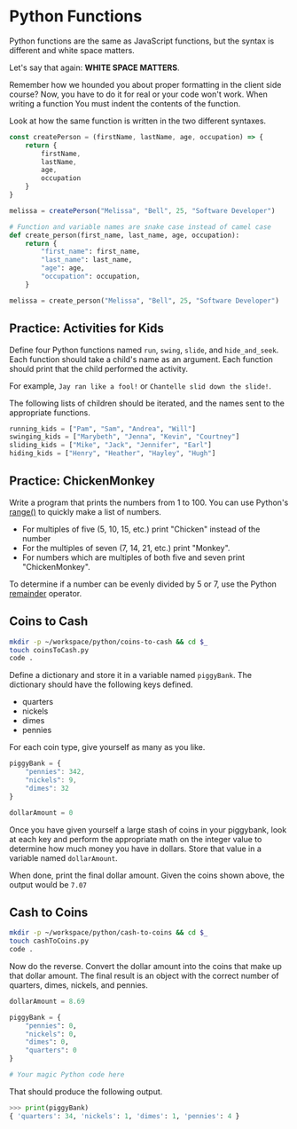 # Python Functions

Python functions are the same as JavaScript functions, but the syntax is different and white space matters.

Let's say that again: **WHITE SPACE MATTERS**.

Remember how we hounded you about proper formatting in the client side course? Now, you have to do it for real or your code won't work. When writing a function You must indent the contents of the function.

Look at how the same function is written in the two different syntaxes.

```js
const createPerson = (firstName, lastName, age, occupation) => {
    return {
        firstName,
        lastName,
        age,
        occupation
    }
}

melissa = createPerson("Melissa", "Bell", 25, "Software Developer")
```

```python
# Function and variable names are snake case instead of camel case
def create_person(first_name, last_name, age, occupation):
    return {
        "first_name": first_name,
        "last_name": last_name,
        "age": age,
        "occupation": occupation,
    }

melissa = create_person("Melissa", "Bell", 25, "Software Developer")
```

## Practice: Activities for Kids

Define four Python functions named `run`, `swing`, `slide`, and `hide_and_seek`. Each function should take a child's name as an argument. Each function should print that the child performed the activity.

For example, `Jay ran like a fool!` or `Chantelle slid down the slide!`.

The following lists of children should be iterated, and the names sent to the appropriate functions.

```py
running_kids = ["Pam", "Sam", "Andrea", "Will"]
swinging_kids = ["Marybeth", "Jenna", "Kevin", "Courtney"]
sliding_kids = ["Mike", "Jack", "Jennifer", "Earl"]
hiding_kids = ["Henry", "Heather", "Hayley", "Hugh"]
```

## Practice: ChickenMonkey

Write a program that prints the numbers from 1 to 100. You can use Python's [range()](https://www.pythoncentral.io/pythons-range-function-explained/) to quickly make a list of numbers.

* For multiples of five (5, 10, 15, etc.) print "Chicken" instead of the number
* For the multiples of seven (7, 14, 21, etc.) print "Monkey".
* For numbers which are multiples of both five and seven print "ChickenMonkey".

To determine if a number can be evenly divided by 5 or 7, use the Python [remainder](https://docs.python.org/3.7/reference/expressions.html#binary-arithmetic-operations) operator.

## Coins to Cash

```sh
mkdir -p ~/workspace/python/coins-to-cash && cd $_
touch coinsToCash.py
code .
```

Define a dictionary and store it in a variable named `piggyBank`. The dictionary should have the following keys defined.

* quarters
* nickels
* dimes
* pennies

For each coin type, give yourself as many as you like.

```js
piggyBank = {
    "pennies": 342,
    "nickels": 9,
    "dimes": 32
}

dollarAmount = 0
```

Once you have given yourself a large stash of coins in your piggybank, look at each key and perform the appropriate math on the integer value to determine how much money you have in dollars. Store that value in a variable named `dollarAmount`.

When done, print the final dollar amount. Given the coins shown above, the output would be `7.07`

## Cash to Coins

```sh
mkdir -p ~/workspace/python/cash-to-coins && cd $_
touch cashToCoins.py
code .
```

Now do the reverse. Convert the dollar amount into the coins that make up that dollar amount. The final result is an object with the correct number of quarters, dimes, nickels, and pennies.

```py
dollarAmount = 8.69

piggyBank = {
    "pennies": 0,
    "nickels": 0,
    "dimes": 0,
    "quarters": 0
}

# Your magic Python code here
```

That should produce the following output.

```py
>>> print(piggyBank)
{ 'quarters': 34, 'nickels': 1, 'dimes': 1, 'pennies': 4 }
```